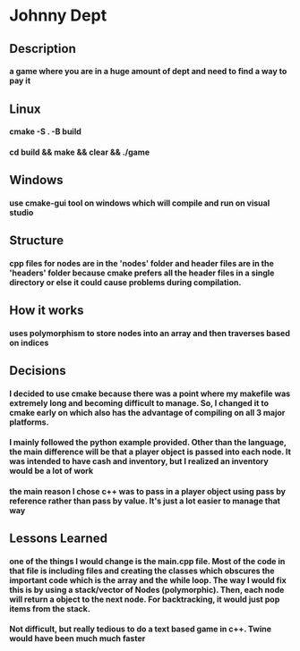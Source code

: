 # Johnny Dept

## Description
#### a game where you are in a huge amount of dept and need to find a way to pay it

## Linux
#### cmake -S . -B build
#### cd build && make && clear && ./game

## Windows
#### use cmake-gui tool on windows which will compile and run on visual studio

## Structure
#### cpp files for nodes are in the 'nodes' folder and header files are in the 'headers' folder because cmake prefers all the header files in a single directory or else it could cause problems during compilation.

## How it works
#### uses polymorphism to store nodes into an array and then traverses based on indices

## Decisions
#### I decided to use cmake because there was a point where my makefile was extremely long and becoming difficult to manage. So, I changed it to cmake early on which also has the advantage of compiling on all 3 major platforms.
#### I mainly followed the python example provided. Other than the language, the main difference will be that a player object is passed into each node. It was intended to have cash and inventory, but I realized an inventory would be a lot of work
#### the main reason I chose c++ was to pass in a player object using pass by reference rather than pass by value. It's just a lot easier to manage that way

## Lessons Learned
#### one of the things I would change is the main.cpp file. Most of the code in that file is including files and creating the classes which obscures the important code which is the array and the while loop. The way I would fix this is by using a stack/vector of Nodes (polymorphic). Then, each node will return a object to the next node. For backtracking, it would just pop items from the stack.
#### Not difficult, but really tedious to do a text based game in c++. Twine would have been much much faster
